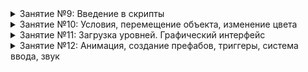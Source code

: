 <details><summary>Занятие №9: Введение в скрипты</summary>

1. [Скрипты. Программирование с помощью C#](https://github.com/UniumGames/Lessons/blob/master/09#Скрипты-Программирование-с-помощью-c)
2. [Панель консоли](https://github.com/UniumGames/Lessons/blob/master/09#Панель-консоли)
3. [Установка среды разработки](https://github.com/UniumGames/Lessons/blob/master/09#Установка-среды-разработки)
4. [Создание первого скрипта: вывод сообщения в консоль](https://github.com/UniumGames/Lessons/blob/master/09#Создание-первого-скрипта-вывод-сообщения-в-консоль)
5. [Добавление и запуск скрипта](https://github.com/UniumGames/Lessons/tree/master/09#Добавление-и-запуск-скрипта)
6. [Комментарии](https://github.com/UniumGames/Lessons/blob/master/09#Комментарии)
7. [События](https://github.com/UniumGames/Lessons/blob/master/09#События)
8. [Переменные](https://github.com/UniumGames/Lessons/blob/master/09#Переменные)
9. [Операции с переменными](https://github.com/UniumGames/Lessons/blob/master/09#Операции-с-переменными)
10. [Конкатенация строк](https://github.com/UniumGames/Lessons/blob/master/09#Конкатенация-строк)
11. [Счетчик времени с помощью Time.deltaTime](https://github.com/UniumGames/Lessons/blob/master/09#Счетчик-времени-с-помощью-timedeltatime)
12. [Позиция объекта](https://github.com/UniumGames/Lessons/blob/master/09#Позиция-объекта)
13. [Получение внешних объектов и параметров](https://github.com/UniumGames/Lessons/blob/master/09#Получение-внешних-объектов-и-параметров)

Задания

1. [Координаты игрока](https://github.com/UniumGames/Lessons/tree/master/09/01)
2. [Таймер (часть №1)](https://github.com/UniumGames/Lessons/tree/master/09/02)
3. [Расстояние до объекта](https://github.com/UniumGames/Lessons/tree/master/09/03)
4. [Длина окружности](https://github.com/UniumGames/Lessons/tree/master/09/04)
5. [Сколько золотых монет](https://github.com/UniumGames/Lessons/tree/master/09/05)

</details>

<details><summary>Занятие №10: Условия, перемещение объекта, изменение цвета</summary>

1. [Conditions (Условия)](https://github.com/UniumGames/Lessons/tree/master/10#conditions-Условия)
2. [Оператор if](https://github.com/UniumGames/Lessons/tree/master/10#Оператор-if)
3. [Неверное условие, else](https://github.com/UniumGames/Lessons/tree/master/10#Неверное-условие-else)
4. [Цепочка условий, else if](https://github.com/UniumGames/Lessons/tree/master/10#Цепочка-условий-else-if)
5. [Операторы сравнения](https://github.com/UniumGames/Lessons/tree/master/10#Операторы-сравнения)
6. [Обращение к компонентам](https://github.com/UniumGames/Lessons/tree/master/10#Обращение-к-компонентам)
7. [Задание координат объекта](https://github.com/UniumGames/Lessons/tree/master/10#Задание-координат-объекта)
8. [Движение объекта](https://github.com/UniumGames/Lessons/tree/master/10#Движение-объекта)
9. [Задание угла поворота объекта](https://github.com/UniumGames/Lessons/tree/master/10#Задание-угла-поворота-объекта)
10. [Вращение объекта](https://github.com/UniumGames/Lessons/tree/master/10#Вращение-объекта)
11. [Задание масштаба](https://github.com/UniumGames/Lessons/tree/master/10#Задание-масштаба)
12. [Задание цвета материала](https://github.com/UniumGames/Lessons/tree/master/10#Задание-цвета-материала)
13. [Создание собственного цвета](https://github.com/UniumGames/Lessons/tree/master/10#Создание-собственного-цвета)

Задания

1. [Определение высоты самолета](https://github.com/UniumGames/Lessons/tree/master/10/01)
2. [Таймер (часть №2)](https://github.com/UniumGames/Lessons/tree/master/10/02)
3. [Светофор](https://github.com/UniumGames/Lessons/tree/master/10/03)
4. [Секундомер](https://github.com/UniumGames/Lessons/tree/master/10/04)
5. [Что делает программа](https://github.com/UniumGames/Lessons/tree/master/10/05)

</details>


<details><summary>Занятие №11: Загрузка уровней. Графический интерфейс</summary>

1. [Загрузка уровней](https://github.com/UniumGames/Lessons/tree/master/11#%D0%97%D0%B0%D0%B3%D1%80%D1%83%D0%B7%D0%BA%D0%B0-%D1%83%D1%80%D0%BE%D0%B2%D0%BD%D0%B5%D0%B9)
2. [Выход из игры](https://github.com/UniumGames/Lessons/tree/master/11#%D0%92%D1%8B%D1%85%D0%BE%D0%B4-%D0%B8%D0%B7-%D0%B8%D0%B3%D1%80%D1%8B)
3. [Графический интерфейс](https://github.com/UniumGames/Lessons/tree/master/11#%D0%93%D1%80%D0%B0%D1%84%D0%B8%D1%87%D0%B5%D1%81%D0%BA%D0%B8%D0%B9-%D0%B8%D0%BD%D1%82%D0%B5%D1%80%D1%84%D0%B5%D0%B9%D1%81)
4. [Canvas](https://github.com/UniumGames/Lessons/tree/master/11#canvas)
5. [Rect Transform](https://github.com/UniumGames/Lessons/tree/master/11#rect-transform)
6. [Button](https://github.com/UniumGames/Lessons/tree/master/11#button)
7. [Функции](https://github.com/UniumGames/Lessons/tree/master/11#%D0%A4%D1%83%D0%BD%D0%BA%D1%86%D0%B8%D0%B8)
8. [Обработка события нажатия на кнопку](https://github.com/UniumGames/Lessons/tree/master/11#%D0%9E%D0%B1%D1%80%D0%B0%D0%B1%D0%BE%D1%82%D0%BA%D0%B0-%D1%81%D0%BE%D0%B1%D1%8B%D1%82%D0%B8%D1%8F-%D0%BD%D0%B0%D0%B6%D0%B0%D1%82%D0%B8%D1%8F-%D0%BD%D0%B0-%D0%BA%D0%BD%D0%BE%D0%BF%D0%BA%D1%83)
9. [Создание кнопки со своим дизайном](https://github.com/UniumGames/Lessons/tree/master/11#%D0%A1%D0%BE%D0%B7%D0%B4%D0%B0%D0%BD%D0%B8%D0%B5-%D0%BA%D0%BD%D0%BE%D0%BF%D0%BA%D0%B8-%D1%81%D0%BE-%D1%81%D0%B2%D0%BE%D0%B8%D0%BC-%D0%B4%D0%B8%D0%B7%D0%B0%D0%B9%D0%BD%D0%BE%D0%BC)
10. [Создание кнопок с помощью Sprite Editor](https://github.com/UniumGames/Lessons/tree/master/11#%D0%A1%D0%BE%D0%B7%D0%B4%D0%B0%D0%BD%D0%B8%D0%B5-%D0%BA%D0%BD%D0%BE%D0%BF%D0%BE%D0%BA-%D1%81-%D0%BF%D0%BE%D0%BC%D0%BE%D1%89%D1%8C%D1%8E-sprite-editor)
11. [Image](https://github.com/UniumGames/Lessons/tree/master/11#image)
12. [Text](https://github.com/UniumGames/Lessons/tree/master/11#text)
13. [Замена шрифта](https://github.com/UniumGames/Lessons/tree/master/11#%D0%97%D0%B0%D0%BC%D0%B5%D0%BD%D0%B0-%D1%88%D1%80%D0%B8%D1%84%D1%82%D0%B0)
14. [Изменение текста с помощью скрипта](https://github.com/UniumGames/Lessons/tree/master/11#%D0%98%D0%B7%D0%BC%D0%B5%D0%BD%D0%B5%D0%BD%D0%B8%D0%B5-%D1%82%D0%B5%D0%BA%D1%81%D1%82%D0%B0-%D1%81-%D0%BF%D0%BE%D0%BC%D0%BE%D1%89%D1%8C%D1%8E-%D1%81%D0%BA%D1%80%D0%B8%D0%BF%D1%82%D0%B0)
15. [Изменение текста на кнопке](https://github.com/UniumGames/Lessons/tree/master/11#%D0%98%D0%B7%D0%BC%D0%B5%D0%BD%D0%B5%D0%BD%D0%B8%D0%B5-%D1%82%D0%B5%D0%BA%D1%81%D1%82%D0%B0-%D0%BD%D0%B0-%D0%BA%D0%BD%D0%BE%D0%BF%D0%BA%D0%B5)

Задания

1. [Задание №1: Забей гол (часть №2)](https://github.com/UniumGames/Lessons/tree/master/11/01)
2. [Задание №2: Переключатель освещения](https://github.com/UniumGames/Lessons/tree/master/11/02)
3. [Задание №3: Дизайн главного меню](https://github.com/UniumGames/Lessons/tree/master/11/03)
4. [Задание №4: Игра 16+](https://github.com/UniumGames/Lessons/tree/master/11/04)
5. [Задание №5: Выбор цвета автомобиля](https://github.com/UniumGames/Lessons/tree/master/11/05)
6. [Задание №6: Мельница](https://github.com/UniumGames/Lessons/tree/master/11/06)
7. [Задание №7: Кликер](https://github.com/UniumGames/Lessons/tree/master/11/07)

</details>

<details><summary>Занятие №12: Анимация, создание префабов, триггеры, система ввода, звук</summary>

1. [Создание префаба с помощью скрипта](https://github.com/UniumGames/Lessons/tree/master/12#Создание-префаба-с-помощью-скрипта)
2. [Триггеры](https://github.com/UniumGames/Lessons/tree/master/12#Триггеры)
3. [Удаление объектов](https://github.com/UniumGames/Lessons/tree/master/12#Удаление-объектов)
4. [Система ввода. Чтение клавиш](https://github.com/UniumGames/Lessons/tree/master/12#Система-ввода-Чтение-клавиш)
5. [Получение имени объекта](https://github.com/UniumGames/Lessons/tree/master/12#Получение-имени-объекта)
6. [Получение тега объекта](https://github.com/UniumGames/Lessons/tree/master/12#Получение-тега-объекта)
7. [Создание нового тега](https://github.com/UniumGames/Lessons/tree/master/12#Создание-нового-тега)
8. [Добавление звука с помощью скрипта](https://github.com/UniumGames/Lessons/tree/master/12#Добавление-звука-с-помощью-скрипта)

Задания

1. [Задание №1: Раннер](https://github.com/UniumGames/Lessons/tree/master/12/01)
2. [Задание №2: Забей гол (часть 3)](https://github.com/UniumGames/Lessons/tree/master/12/02)
3. [Задание №3: Тир](https://github.com/UniumGames/Lessons/tree/master/12/03)
4. [Задание №4: Платформер (часть 2)](https://github.com/UniumGames/Lessons/tree/master/12/04)
5. [Задание №5: Боулинг](https://github.com/UniumGames/Lessons/tree/master/12/05)
6. [Задание №6: Угадай мелодию](https://github.com/UniumGames/Lessons/tree/master/12/06)
7. [Задание №7: Собирай бонусы](https://github.com/UniumGames/Lessons/tree/master/12/07)
8. [Задание №8: Слендер. Собирай записки (часть №3)](https://github.com/UniumGames/Lessons/tree/master/12/08)

</details>